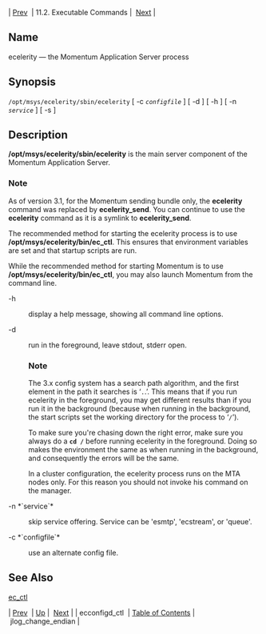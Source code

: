 | [Prev](executable.ecconfigd_ctl)  | 11.2. Executable Commands |  [Next](executable.jlog_change_endian.php) |

<a name="executable.ecelerity"></a>
## Name

ecelerity — the Momentum Application Server process

## Synopsis

`/opt/msys/ecelerity/sbin/ecelerity` [ -c *`configfile`* ] [ -d ] [ -h ] [ -n *`service`* ] [ -s ]

<a name="idp14555744"></a>
## Description

**/opt/msys/ecelerity/sbin/ecelerity** is the main server component of the Momentum Application Server.

### Note

As of version 3.1, for the Momentum sending bundle only, the **ecelerity** command was replaced by **ecelerity_send**. You can continue to use the **ecelerity** command as it is a symlink to **ecelerity_send**.

The recommended method for starting the ecelerity process is to use **/opt/msys/ecelerity/bin/ec_ctl**. This ensures that environment variables are set and that startup scripts are run.

While the recommended method for starting Momentum is to use **/opt/msys/ecelerity/bin/ec_ctl**, you may also launch Momentum from the command line.

<dl className="variablelist">

<dt>-h</dt>

<dd>

display a help message, showing all command line options.

</dd>

<dt>-d</dt>

<dd>

run in the foreground, leave stdout, stderr open.

### Note

The 3.x config system has a search path algorithm, and the first element in the path it searches is ‘`.`.’. This means that if you run ecelerity in the foreground, you may get different results than if you run it in the background (because when running in the background, the start scripts set the working directory for the process to ‘`/`’).

To make sure you're chasing down the right error, make sure you always do a **`cd /`**    before running ecelerity in the foreground. Doing so makes the environment the same as when running in the background, and consequently the errors will be the same.

In a cluster configuration, the ecelerity process runs on the MTA nodes only. For this reason you should not invoke his command on the manager.

</dd>

<dt>-n *`service`*</dt>

<dd>

skip service offering. Service can be 'esmtp', 'ecstream', or 'queue'.

</dd>

<dt>-c *`configfile`*</dt>

<dd>

use an alternate config file.

</dd>

</dl>

<a name="idp14575792"></a>
## See Also

[ec_ctl](executable.ec_ctl "ec_ctl")

| [Prev](executable.ecconfigd_ctl)  | [Up](exe.commands.details.php) |  [Next](executable.jlog_change_endian.php) |
| ecconfigd_ctl  | [Table of Contents](index) |  jlog_change_endian |

